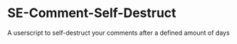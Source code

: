 # SE-Comment-Self-Destruct
A userscript to self-destruct your comments after a defined amount of days
